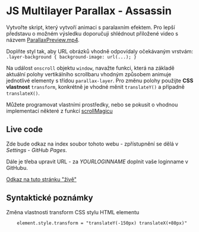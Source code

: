 # JS Multilayer Parallax - Assassin

Vytvořte skript, který vytvoří animaci s paralaxním efektem. Pro lepší představu o možném výsledku doporučuji shlédnout přiložené video s názvem [ParallaxPreview.mp4](ParallaxPreview.mp4).

Doplňte styl tak, aby URL obrázků vhodně odpovídaly očekávaným vrstvám:
``.layer-background { background-image: url(...); }``

Na událost ``onscroll`` objektu ``window``, navažte funkci, která na základě aktuální polohy vertikálního scrollbaru vhodným způsobem animuje jednotlivé elementy s třídou ``parallax-layer``. Pro změnu polohy použijte **CSS vlastnost** ``transform``, konkrétně je vhodné měnit ``translateY()`` a případně ``translateX()``.

Můžete programovat vlastními prostředky, nebo se pokusit o vhodnou implementaci některé z funkcí [scrollMagicu](https://scrollmagic.io/examples/advanced/parallax_sections.html)

## Live code
Zde bude odkaz na index soubor tohoto webu - zpřístupnění se dělá v *Settings* - *GitHub Pages*.

Dále je třeba upravit URL - za *YOURLOGINNAME* doplnit vaše loginname v GitHubu.

[Odkaz na tuto stránku "živě"](https://pslib-cz.github.io/2020p2web-js-parallax-assassin-janpane019/index.html)

## Syntaktické poznámky
Změna vlastnosti transform CSS stylu HTML elementu
````
    element.style.transform = "translateY(-150px) translateX(+80px)"
````
